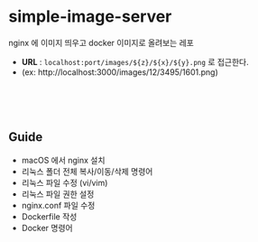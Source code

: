 # simple-image-server
nginx 에 이미지 띄우고 docker 이미지로 올려보는 레포

- __URL__ : `localhost:port/images/${z}/${x}/${y}.png` 로 접근한다. 
- (ex: http://localhost:3000/images/12/3495/1601.png) <br  />


<br />
<br />
<br />

## Guide

- macOS 에서 nginx 설치
- 리눅스 폴더 전체 복사/이동/삭제 명령어
- 리눅스 파일 수정 (vi/vim)
- 리눅스 파일 권한 설정 
- nginx.conf 파일 수정
- Dockerfile 작성
- Docker 명령어
